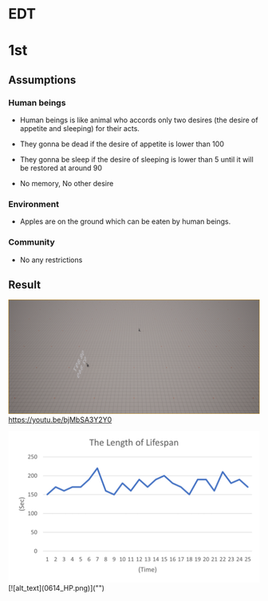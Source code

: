 # EDT

# 1st

## Assumptions

### Human beings
- Human beings is like animal who accords only two desires (the desire of appetite and sleeping) for their acts.
  
- They gonna be dead if the desire of appetite is lower than 100
  
- They gonna be sleep if the desire of sleeping is lower than 5 until it will be restored at around 90
  
- No memory, No other desire
  
### Environment
- Apples are on the ground which can be eaten by human beings.

### Community
- No any restrictions

## Result
[![](ScreenShot00002.png)](https://youtu.be/bjMbSA3Y2Y0 "post title")
https://youtu.be/bjMbSA3Y2Y0

<img src="0614_Time.png" alt="drawing" width="1000"/>
[![alt_text](0614_HP.png)]("")

